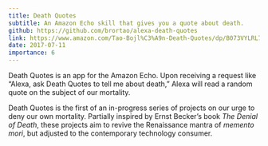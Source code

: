 ```yaml
---
title: Death Quotes
subtitle: An Amazon Echo skill that gives you a quote about death.
github: https://github.com/brortao/alexa-death-quotes
link: https://www.amazon.com/Tao-Bojl%C3%A9n-Death-Quotes/dp/B073VYLRL7/
date: 2017-07-11
importance: 6
---
```


Death Quotes is an app for the Amazon Echo. Upon receiving a request like “Alexa, ask Death Quotes to tell me about death,” Alexa will read a random quote on the subject of our mortality.

Death Quotes is the first of an in-progress series of projects on our urge to deny our own mortality. Partially inspired by Ernst Becker’s book <i>The Denial of Death</i>, these projects aim to revive the Renaissance mantra of <i>memento mori</i>, but adjusted to the contemporary technology consumer.